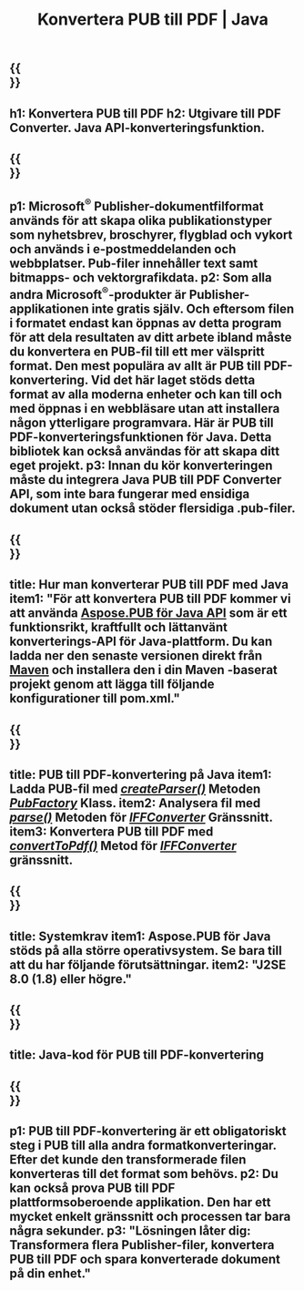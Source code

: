 ﻿---
translation: true
template: /_templates/conversion-child-java.md
title: Konvertera PUB till PDF | Java
description: Konvertera PUB till PDF med Java API på Windows, Linux och Mac OS X. Utgivarkonverteringsfunktion som är lätt att integrera i din egen lösning.
url: /java/conversion/pub-to-pdf/
metakeywords: pub till pdf java, konvertera pub till pdf java, java pub till pdf, utgivare till pdf java
family: pub
platformtag: java
feature: conversion
---

{{<section banner>}}
---
h1: Konvertera PUB till PDF
h2: Utgivare till PDF Converter. Java API-konverteringsfunktion.
---

{{<section overview>}}
---
p1: Microsoft<sup>®</sup> Publisher-dokumentfilformat används för att skapa olika publikationstyper som nyhetsbrev, broschyrer, flygblad och vykort och används i e-postmeddelanden och webbplatser. Pub-filer innehåller text samt bitmapps- och vektorgrafikdata.
p2: Som alla andra Microsoft<sup>®</sup>-produkter är Publisher-applikationen inte gratis själv. Och eftersom filen i formatet endast kan öppnas av detta program för att dela resultaten av ditt arbete ibland måste du konvertera en PUB-fil till ett mer välspritt format. Den mest populära av allt är PUB till PDF-konvertering. Vid det här laget stöds detta format av alla moderna enheter och kan till och med öppnas i en webbläsare utan att installera någon ytterligare programvara. Här är PUB till PDF-konverteringsfunktionen för Java. Detta bibliotek kan också användas för att skapa ditt eget projekt.
p3: Innan du kör konverteringen måste du integrera Java PUB till PDF Converter API, som inte bara fungerar med ensidiga dokument utan också stöder flersidiga .pub-filer.
---

{{<section widget>}}
---
title: Hur man konverterar PUB till PDF med Java
item1: "För att konvertera PUB till PDF kommer vi att använda [Aspose.PUB för Java API](https://products.aspose.com/pub/java) som är ett funktionsrikt, kraftfullt och lättanvänt konverterings-API för Java-plattform. Du kan ladda ner den senaste versionen direkt från [Maven](https://repository.aspose.com/webapp/#/artifacts/browse/tree/General/repo/com/aspose/aspose-pub) och installera den i din Maven -baserat projekt genom att lägga till följande konfigurationer till pom.xml."
---

{{<section feature1>}}
---
title: PUB till PDF-konvertering på Java
item1: Ladda PUB-fil med [*createParser()*](https://reference.aspose.com/pub/java/com.aspose.pub/PubFactory#createParser-java.lang.String-) Metoden [*PubFactory*](https://reference.aspose.com/pub/java/com.aspose.pub/PubFactory) Klass.
item2: Analysera fil med [*parse()*](https://reference.aspose.com/pub/java/com.aspose.pub/IPubParser#parse--) Metoden för [*IFFConverter*](https://reference.aspose.com/pub/java/com.aspose.pub/IPubParser) Gränssnitt.
item3: Konvertera PUB till PDF med [*convertToPdf()*](https://reference.aspose.com/pub/java/com.aspose.pub/IFFConverter#convertToPdf-com.aspose.pub.Document-java.lang.String-) Metod för [*IFFConverter*](https://reference.aspose.com/pub/java/com.aspose.pub/IFFConverter) gränssnitt.
---

{{<section feature2>}}
---
title: Systemkrav
item1: Aspose.PUB för Java stöds på alla större operativsystem. Se bara till att du har följande förutsättningar.
item2: "J2SE 8.0 (1.8) eller högre."
---

{{<section codeexample>}}
---
title: Java-kod för PUB till PDF-konvertering
---

{{<section summary>}}
---
p1: PUB till PDF-konvertering är ett obligatoriskt steg i PUB till alla andra formatkonverteringar. Efter det kunde den transformerade filen konverteras till det format som behövs.
p2: Du kan också prova PUB till PDF plattformsoberoende applikation. Den har ett mycket enkelt gränssnitt och processen tar bara några sekunder.
p3: "Lösningen låter dig: Transformera flera Publisher-filer, konvertera PUB till PDF och spara konverterade dokument på din enhet."
---